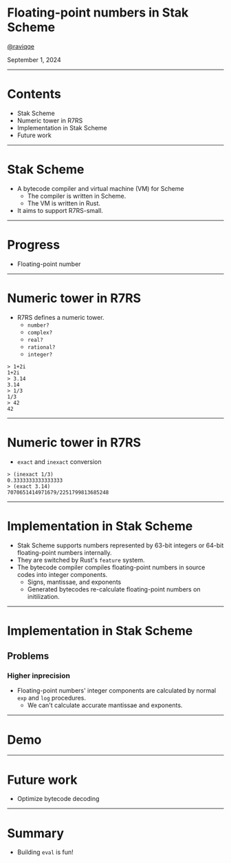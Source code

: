 # Floating-point numbers in Stak Scheme

[@raviqqe](https://github.com/raviqqe)

September 1, 2024

---

# Contents

- Stak Scheme
- Numeric tower in R7RS
- Implementation in Stak Scheme
- Future work

---

# Stak Scheme

- A bytecode compiler and virtual machine (VM) for Scheme
  - The compiler is written in Scheme.
  - The VM is written in Rust.
- It aims to support R7RS-small.

---

# Progress

- Floating-point number

---

# Numeric tower in R7RS

- R7RS defines a numeric tower.
  - `number?`
  - `complex?`
  - `real?`
  - `rational?`
  - `integer?`

```
> 1+2i
1+2i
> 3.14
3.14
> 1/3
1/3
> 42
42
```

---

# Numeric tower in R7RS

- `exact` and `inexact` conversion

```
> (inexact 1/3)
0.3333333333333333
> (exact 3.14)
7070651414971679/2251799813685248
```

---

# Implementation in Stak Scheme

- Stak Scheme supports numbers represented by 63-bit integers or 64-bit floating-point numbers internally.
- They are switched by Rust's `feature` system.
- The bytecode compiler compiles floating-point numbers in source codes into integer components.
  - Signs, mantissae, and exponents
  - Generated bytecodes re-calculate floating-point numbers on initilization.

---

# Implementation in Stak Scheme

## Problems

### Higher inprecision

- Floating-point numbers' integer components are calculated by normal `exp` and `log` procedures.
  - We can't calculate accurate mantissae and exponents.

---

# Demo

---

# Future work

- Optimize bytecode decoding

---

# Summary

- Building `eval` is fun!
